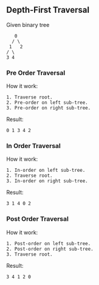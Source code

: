 ## Depth-First Traversal

Given binary tree

```
   0  
  / \ 
 1   2
/ \   
3 4   
````

### Pre Order Traversal

How it work:

```
1. Traverse root.
2. Pre-order on left sub-tree.
3. Pre-order on right sub-tree.
```

Result:

```
0 1 3 4 2
```

### In Order Traversal

How it work:

```
1. In-order on left sub-tree.
2. Traverse root.
3. In-order on right sub-tree.
```

Result:

```
3 1 4 0 2
```

### Post Order Traversal

How it work:

```
1. Post-order on left sub-tree.
2. Post-order on right sub-tree.
3. Traverse root.
```

Result:

```
3 4 1 2 0
```
